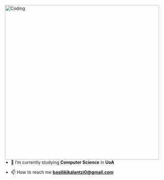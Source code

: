 <!--Credit for the animation to Etienne Jacob at https://github.com/Bleuje or "https://bleuje.com/animationsite/" --> 
<img align="right" alt="Coding" width="500" src="https://github.com/basilikikalantzi/basilikikalantzi/blob/main/animation%20_prof.gif">

- 🔭 I’m currently studying **Computer Science** in **UoA**

- 📫 How to reach me **basilikikalantzi0@gmail.com**


<!--
**basilikikalantzi/basilikikalantzi** is a ✨ _special_ ✨ repository because its `README.md` (this file) appears on your GitHub profile.

Here are some ideas to get you started:

- 🔭 I’m currently working on ...
- 🌱 I’m currently learning ...
- 👯 I’m looking to collaborate on ...
- 🤔 I’m looking for help with ...
- 💬 Ask me about ...
- 📫 How to reach me: ...
- 😄 Pronouns: ...
- ⚡ Fun fact: ...
-->
